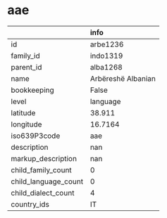# aae
|                      | info               |
|:---------------------|:-------------------|
| id                   | arbe1236           |
| family_id            | indo1319           |
| parent_id            | alba1268           |
| name                 | Arbëreshë Albanian |
| bookkeeping          | False              |
| level                | language           |
| latitude             | 38.911             |
| longitude            | 16.7164            |
| iso639P3code         | aae                |
| description          | nan                |
| markup_description   | nan                |
| child_family_count   | 0                  |
| child_language_count | 0                  |
| child_dialect_count  | 4                  |
| country_ids          | IT                 |